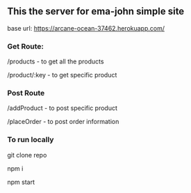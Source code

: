 ## This the server for ema-john simple site

base url: https://arcane-ocean-37462.herokuapp.com/

### Get Route: 

/products  - to get all the products

/product/:key - to get specific product

### Post Route

/addProduct  - to post specific product

/placeOrder  - to post order information

### To run locally

git clone repo

npm i 

npm start






